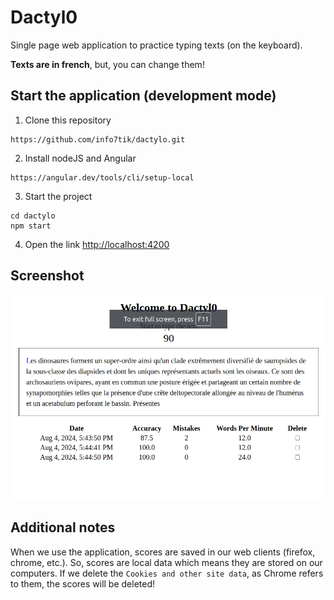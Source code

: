 # Dactyl0
Single page web application to practice typing texts (on the keyboard).

**Texts are in french**, but, you can change them!

## Start the application (development mode)
1. Clone this repository
```
https://github.com/info7tik/dactylo.git
```
2. Install nodeJS and Angular
```
https://angular.dev/tools/cli/setup-local
```
3. Start the project
```
cd dactylo
npm start
```
4. Open the link [http://localhost:4200](http://localhost:4200)

## Screenshot
![single page app](./images/dactyl0.png)

## Additional notes
When we use the application, scores are saved in our web clients (firefox, chrome, etc.).
So, scores are local data which means they are stored on our computers.
If we delete the `Cookies and other site data`, as Chrome refers to them, the scores will be deleted!
